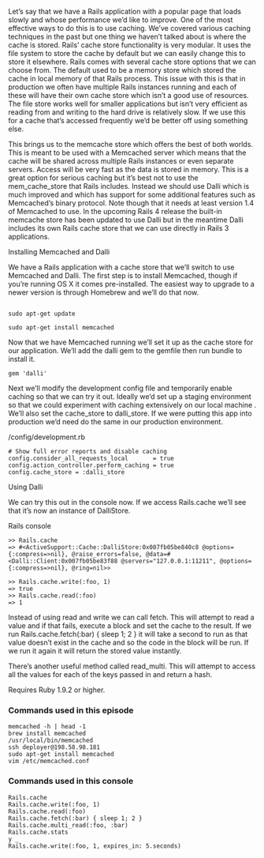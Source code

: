 
Let’s say that we have a Rails application with a popular page that loads slowly and whose performance we’d like to improve. One of the most effective ways to do this is to use caching. We’ve covered various caching techniques in the past but one thing we haven’t talked about is where the cache is stored. Rails’ cache store functionality is very modular. It uses the file system to store the cache by default but we can easily change this to store it elsewhere. Rails comes with several cache store options that we can choose from. The default used to be a memory store which stored the cache in local memory of that Rails process. This issue with this is that in production we often have multiple Rails instances running and each of these will have their own cache store which isn’t a good use of resources. The file store works well for smaller applications but isn’t very efficient as reading from and writing to the hard drive is relatively slow. If we use this for a cache that’s accessed frequently we’d be better off using something else.

This brings us to the memcache store which offers the best of both worlds. This is meant to be used with a Memcached server which means that the cache will be shared across multiple Rails instances or even separate servers. Access will be very fast as the data is stored in memory. This is a great option for serious caching but it’s best not to use the mem_cache_store that Rails includes. Instead we should use Dalli which is much improved and which has support for some additional features such as Memcached’s binary protocol. Note though that it needs at least version 1.4 of Memcached to use. In the upcoming Rails 4 release the built-in memcache store has been updated to use Dalli but in the meantime Dalli includes its own Rails cache store that we can use directly in Rails 3 applications.

Installing Memcached and Dalli

We have a Rails application with a cache store that we’ll switch to use Memcached and Dalli. The first step is to install Memcached, though if you’re running OS X it comes pre-installed. The easiest way to upgrade to a newer version is through Homebrew and we’ll do that now.

```

sudo apt-get update

sudo apt-get install memcached

```

Now that we have Memcached running we’ll set it up as the cache store for our application. We’ll add the dalli gem to the gemfile then run bundle to install it.

```
gem 'dalli'
```

Next we’ll modify the development config file and temporarily enable caching so that we can try it out. Ideally we’d set up a staging environment so that we could experiment with caching extensively on our local machine . We’ll also set the cache_store to dalli_store. If we were putting this app into production we’d need do the same in our production environment.


/config/development.rb

```
# Show full error reports and disable caching
config.consider_all_requests_local       = true
config.action_controller.perform_caching = true
config.cache_store = :dalli_store

```

Using Dalli

We can try this out in the console now. If we access Rails.cache we’ll see that it’s now an instance of DalliStore.


Rails console


```
>> Rails.cache
=> #<ActiveSupport::Cache::DalliStore:0x007fb05be840c8 @options={:compress=>nil}, @raise_errors=false, @data=#<Dalli::Client:0x007fb05be83f88 @servers="127.0.0.1:11211", @options={:compress=>nil}, @ring=nil>>

>> Rails.cache.write(:foo, 1)
=> true
>> Rails.cache.read(:foo)
=> 1

```
Instead of using read and write we can call fetch. This will attempt to read a value and if that fails, execute a block and set the cache to the result. If we run Rails.cache.fetch(:bar) { sleep 1; 2 } it will take a second to run as that value doesn’t exist in the cache and so the code in the block will be run. If we run it again it will return the stored value instantly.

There’s another useful method called read_multi. This will attempt to access all the values for each of the keys passed in and return a hash.


Requires Ruby 1.9.2 or higher.


### Commands used in this episode

```
memcached -h | head -1
brew install memcached
/usr/local/bin/memcached
ssh deployer@198.58.98.181
sudo apt-get install memcached
vim /etc/memcached.conf
```


### Commands used in this console

```
Rails.cache
Rails.cache.write(:foo, 1)
Rails.cache.read(:foo)
Rails.cache.fetch(:bar) { sleep 1; 2 }
Rails.cache.multi_read(:foo, :bar)
Rails.cache.stats
y _
Rails.cache.write(:foo, 1, expires_in: 5.seconds)
```
